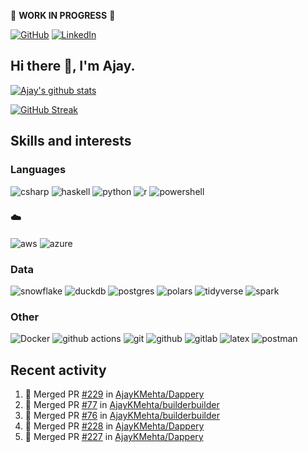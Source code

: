 :construction: **WORK IN PROGRESS** :construction:

<p align="left">
<a href="https://github.com/ajaykmehta"><img src="https://img.shields.io/github/followers/ajaykmehta.svg?label=GitHub&style=social" alt="GitHub"></a>
<a href="https://www.linkedin.com/in/ajay-mehta-b781ba1/"><img src="https://img.shields.io/badge/LinkedIn--_.svg?style=social&logo=linkedin" alt="LinkedIn"></a>
</p>

## Hi there 👋, I'm Ajay.

[![Ajay's github stats](https://github-readme-stats.vercel.app/api?username=AjayKMehta&count_private=true&show_icons=true&theme=synthwave)](https://github.com/anuraghazra/github-readme-stats)
<!--![Top Langs](https://github-readme-stats.vercel.app/api/top-langs/?username=AjayKMehta&count_private=true&show_icons=true&theme=synthwave&hide=TeX&layout=compact)-->

<!--
**AjayKMehta/AjayKMehta** is a ✨ _special_ ✨ repository because its `README.md` (this file) appears on your GitHub profile.

Here are some ideas to get you started:

- 🔭 I'm currently working on ...
- 🌱 I'm currently learning ...
- 👯 I'm looking to collaborate on ...
- 🤔 I'm looking for help with ...
- 💬 Ask me about ...
- 📫 How to reach me: ...
- 😄 Pronouns: ...
- ⚡ Fun fact: ...
-->

[![GitHub Streak](https://github-readme-streak-stats.herokuapp.com/?user=AjayKMehta&theme=dark)](https://git.io/streak-stats)

## Skills and interests

### Languages

<img alt="csharp" src="https://img.shields.io/badge/-purple?logo=csharp" />

<img alt="haskell" src="https://img.shields.io/badge/-darkgreen?logo=haskell" />

<img alt="python" src="https://img.shields.io/badge/-f9e64f?logo=python" />
<img alt="r" src="https://img.shields.io/badge/-1857a4?logo=R" />
<img alt="powershell" src="https://img.shields.io/badge/-EEEDEA?logo=Powershell" />

### :cloud:

<img alt="aws" src="https://img.shields.io/badge/-00AA00?logo=Amazon-AWS" />
<img alt="azure" src="https://img.shields.io/badge/-0230FE?logo=Microsoft-Azure" />

### Data

<img alt="snowflake" src="https://img.shields.io/badge/-lightblue?logo=snowflake" />
<img alt="duckdb" src="https://img.shields.io/badge/-green?logo=duckdb" />
<img alt="postgres" src="https://img.shields.io/badge/-FFDDFF?logo=postgresql" />
<img alt="polars" src="https://img.shields.io/badge/-teal?logo=polars" />
<img alt="tidyverse" src="https://img.shields.io/badge/-FFC204?logo=tidyverse" />
<img alt="spark" src="https://img.shields.io/badge/-0000AE?logo=apache-spark" />

### Other

<img alt="Docker" src="https://img.shields.io/badge/-lightgreen?logo=docker" />
<img alt="github actions" src="https://img.shields.io/badge/-EEAA00?logo=github-actions" />
<img alt="git" src="https://img.shields.io/badge/-13BEF9?logo=git" />
<img alt="github" src="https://img.shields.io/badge/-black?logo=github" />
<img alt="gitlab" src="https://img.shields.io/badge/-204ECF?logo=gitlab" />
<img alt="latex" src="https://img.shields.io/badge/-008080?logo=latex" />
<img alt="postman" src="https://img.shields.io/badge/-FDDDD0?logo=postman" />

## Recent activity

<!--START_SECTION:activity-->
1. 🎉 Merged PR [#229](https://github.com/AjayKMehta/Dappery/pull/229) in [AjayKMehta/Dappery](https://github.com/AjayKMehta/Dappery)
2. 🎉 Merged PR [#77](https://github.com/AjayKMehta/builderbuilder/pull/77) in [AjayKMehta/builderbuilder](https://github.com/AjayKMehta/builderbuilder)
3. 🎉 Merged PR [#76](https://github.com/AjayKMehta/builderbuilder/pull/76) in [AjayKMehta/builderbuilder](https://github.com/AjayKMehta/builderbuilder)
4. 🎉 Merged PR [#228](https://github.com/AjayKMehta/Dappery/pull/228) in [AjayKMehta/Dappery](https://github.com/AjayKMehta/Dappery)
5. 🎉 Merged PR [#227](https://github.com/AjayKMehta/Dappery/pull/227) in [AjayKMehta/Dappery](https://github.com/AjayKMehta/Dappery)
<!--END_SECTION:activity-->
